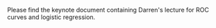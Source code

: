 Please find the keynote document containing Darren's lecture for ROC curves and logistic regression.
